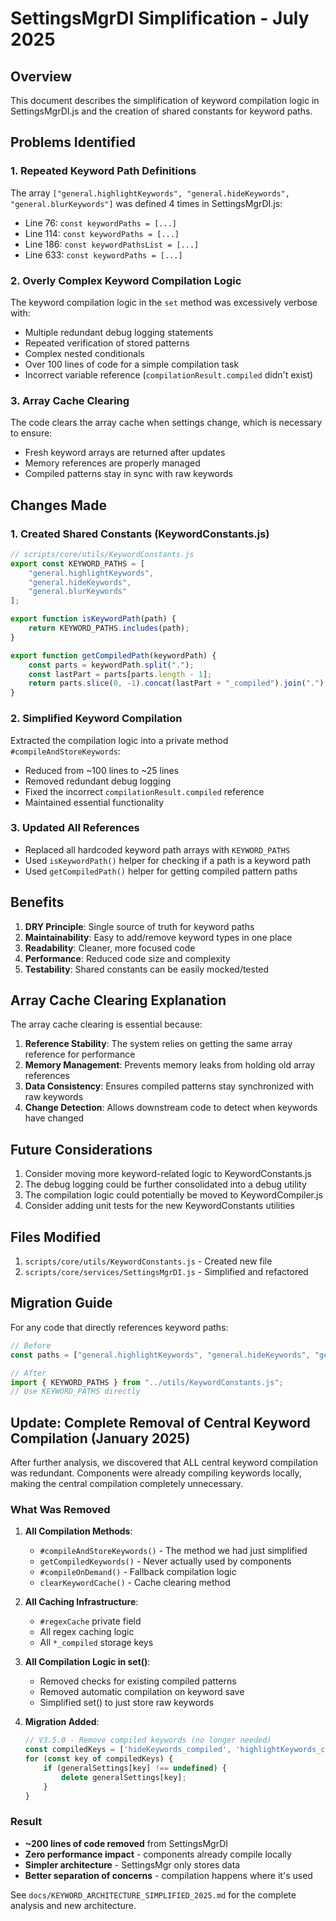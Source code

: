# SettingsMgrDI Simplification - July 2025

## Overview
This document describes the simplification of keyword compilation logic in SettingsMgrDI.js and the creation of shared constants for keyword paths.

## Problems Identified

### 1. Repeated Keyword Path Definitions
The array `["general.highlightKeywords", "general.hideKeywords", "general.blurKeywords"]` was defined 4 times in SettingsMgrDI.js:
- Line 76: `const keywordPaths = [...]`
- Line 114: `const keywordPaths = [...]`
- Line 186: `const keywordPathsList = [...]`
- Line 633: `const keywordPaths = [...]`

### 2. Overly Complex Keyword Compilation Logic
The keyword compilation logic in the `set` method was excessively verbose with:
- Multiple redundant debug logging statements
- Repeated verification of stored patterns
- Complex nested conditionals
- Over 100 lines of code for a simple compilation task
- Incorrect variable reference (`compilationResult.compiled` didn't exist)

### 3. Array Cache Clearing
The code clears the array cache when settings change, which is necessary to ensure:
- Fresh keyword arrays are returned after updates
- Memory references are properly managed
- Compiled patterns stay in sync with raw keywords

## Changes Made

### 1. Created Shared Constants (KeywordConstants.js)
```javascript
// scripts/core/utils/KeywordConstants.js
export const KEYWORD_PATHS = [
    "general.highlightKeywords",
    "general.hideKeywords", 
    "general.blurKeywords"
];

export function isKeywordPath(path) {
    return KEYWORD_PATHS.includes(path);
}

export function getCompiledPath(keywordPath) {
    const parts = keywordPath.split(".");
    const lastPart = parts[parts.length - 1];
    return parts.slice(0, -1).concat(lastPart + "_compiled").join(".");
}
```

### 2. Simplified Keyword Compilation
Extracted the compilation logic into a private method `#compileAndStoreKeywords`:
- Reduced from ~100 lines to ~25 lines
- Removed redundant debug logging
- Fixed the incorrect `compilationResult.compiled` reference
- Maintained essential functionality

### 3. Updated All References
- Replaced all hardcoded keyword path arrays with `KEYWORD_PATHS`
- Used `isKeywordPath()` helper for checking if a path is a keyword path
- Used `getCompiledPath()` helper for getting compiled pattern paths

## Benefits

1. **DRY Principle**: Single source of truth for keyword paths
2. **Maintainability**: Easy to add/remove keyword types in one place
3. **Readability**: Cleaner, more focused code
4. **Performance**: Reduced code size and complexity
5. **Testability**: Shared constants can be easily mocked/tested

## Array Cache Clearing Explanation

The array cache clearing is essential because:
1. **Reference Stability**: The system relies on getting the same array reference for performance
2. **Memory Management**: Prevents memory leaks from holding old array references
3. **Data Consistency**: Ensures compiled patterns stay synchronized with raw keywords
4. **Change Detection**: Allows downstream code to detect when keywords have changed

## Future Considerations

1. Consider moving more keyword-related logic to KeywordConstants.js
2. The debug logging could be further consolidated into a debug utility
3. The compilation logic could potentially be moved to KeywordCompiler.js
4. Consider adding unit tests for the new KeywordConstants utilities

## Files Modified

1. `scripts/core/utils/KeywordConstants.js` - Created new file
2. `scripts/core/services/SettingsMgrDI.js` - Simplified and refactored

## Migration Guide

For any code that directly references keyword paths:
```javascript
// Before
const paths = ["general.highlightKeywords", "general.hideKeywords", "general.blurKeywords"];

// After
import { KEYWORD_PATHS } from "../utils/KeywordConstants.js";
// Use KEYWORD_PATHS directly
```

## Update: Complete Removal of Central Keyword Compilation (January 2025)

After further analysis, we discovered that ALL central keyword compilation was redundant. Components were already compiling keywords locally, making the central compilation completely unnecessary.

### What Was Removed

1. **All Compilation Methods**:
   - `#compileAndStoreKeywords()` - The method we had just simplified
   - `getCompiledKeywords()` - Never actually used by components
   - `#compileOnDemand()` - Fallback compilation logic
   - `clearKeywordCache()` - Cache clearing method

2. **All Caching Infrastructure**:
   - `#regexCache` private field
   - All regex caching logic
   - All `*_compiled` storage keys

3. **All Compilation Logic in set()**:
   - Removed checks for existing compiled patterns
   - Removed automatic compilation on keyword save
   - Simplified set() to just store raw keywords

4. **Migration Added**:
   ```javascript
   // V3.5.0 - Remove compiled keywords (no longer needed)
   const compiledKeys = ['hideKeywords_compiled', 'highlightKeywords_compiled', 'blurKeywords_compiled'];
   for (const key of compiledKeys) {
       if (generalSettings[key] !== undefined) {
           delete generalSettings[key];
       }
   }
   ```

### Result

- **~200 lines of code removed** from SettingsMgrDI
- **Zero performance impact** - components already compile locally
- **Simpler architecture** - SettingsMgr only stores data
- **Better separation of concerns** - compilation happens where it's used

See `docs/KEYWORD_ARCHITECTURE_SIMPLIFIED_2025.md` for the complete analysis and new architecture.